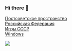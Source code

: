 ### Hi there 👋



[Постсоветское пространство](https://ruzaharsu.github.io/political-na-postsovet-space/)
<br>
[Российская Федерация](https://ruzaharsu.github.io/russia/)
<br>
[Игры СССР](https://ruzaharsu.github.io/games)
<br>
[Windows](https://ruzaharsu.github.io/o-windows/)
<br>


[![](https://github.com/ruzaharsu/svoe/blob/main/Vk.png)](https://vk.me/id529848206)



